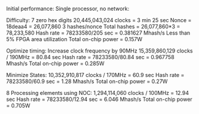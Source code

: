 Initial performance:
Single processor, no network:

Difficulty: 7 zero hex digits
20,445,043,024 clocks = 3 min 25 sec
Nonce = 18deaa4 = 26,077,860
3 hashes/nonce
Total hashes = 26,077,860*3 = 78,233,580
Hash rate = 78233580/205 sec = 0.381627 Mhash/s
Less than 5% FPGA area utilization
Total on-chip power = 0.157W

Optimize timing:
Increase clock frequency by 90MHz
15,359,860,129 clocks / 190MHz = 80.84 sec
Hash rate = 78233580/80.84 sec = 0.967758 Mhash/s
Total on-chip power = 0.285W

Minimize States:
10,352,910,817 clocks / 170MHz = 60.9 sec
Hash rate = 78233580/60.9 sec = 1.28 Mhash/s
Total on-chip power = 0.27W

8 Processing elements using NOC:
1,294,114,060 clocks / 100MHz = 12.94 sec
Hash rate = 78233580/12.94 sec = 6.046 Mhash/s
Total on-chip power = 0.705W

